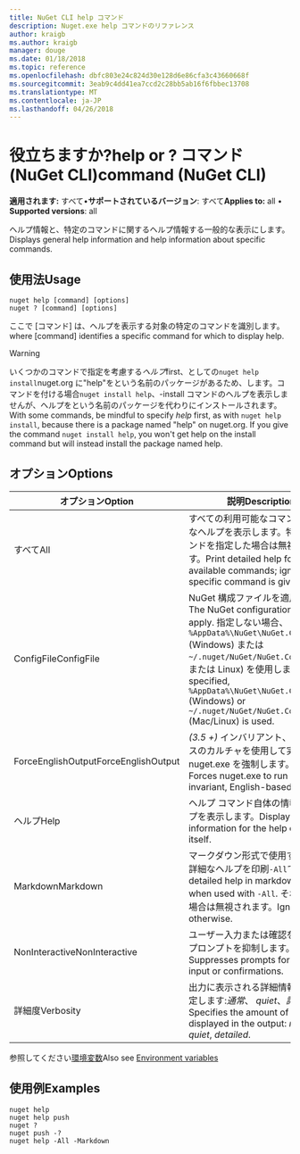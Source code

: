 ```yaml
---
title: NuGet CLI help コマンド
description: Nuget.exe help コマンドのリファレンス
author: kraigb
ms.author: kraigb
manager: douge
ms.date: 01/18/2018
ms.topic: reference
ms.openlocfilehash: dbfc803e24c824d30e128d6e86cfa3c43660668f
ms.sourcegitcommit: 3eab9c4dd41ea7ccd2c28bb5ab16f6fbbec13708
ms.translationtype: MT
ms.contentlocale: ja-JP
ms.lasthandoff: 04/26/2018
---
```

# <a name="help-or--command-nuget-cli"></a><span data-ttu-id="6dc66-103">役立ちますか?</span><span class="sxs-lookup"><span data-stu-id="6dc66-103">help or ?</span></span> <span data-ttu-id="6dc66-104">コマンド (NuGet CLI)</span><span class="sxs-lookup"><span data-stu-id="6dc66-104">command (NuGet CLI)</span></span>

<span data-ttu-id="6dc66-105">**適用されます:** すべて&bullet;**サポートされているバージョン**: すべて</span><span class="sxs-lookup"><span data-stu-id="6dc66-105">**Applies to:** all &bullet; **Supported versions**: all</span></span>

<span data-ttu-id="6dc66-106">ヘルプ情報と、特定のコマンドに関するヘルプ情報する一般的な表示にします。</span><span class="sxs-lookup"><span data-stu-id="6dc66-106">Displays general help information and help information about specific commands.</span></span>

## <a name="usage"></a><span data-ttu-id="6dc66-107">使用法</span><span class="sxs-lookup"><span data-stu-id="6dc66-107">Usage</span></span>

```cli
nuget help [command] [options]
nuget ? [command] [options]
```

<span data-ttu-id="6dc66-108">ここで [コマンド] は、ヘルプを表示する対象の特定のコマンドを識別します。</span><span class="sxs-lookup"><span data-stu-id="6dc66-108">where [command] identifies a specific command for which to display help.</span></span>

> [!Warning]
> <span data-ttu-id="6dc66-109">いくつかのコマンドで指定を考慮する*ヘルプ*first、としての`nuget help install`nuget.org に"help"をという名前のパッケージがあるため、します。コマンドを付ける場合`nuget install help`、-install コマンドのヘルプを表示しませんが、ヘルプをという名前のパッケージを代わりにインストールされます。</span><span class="sxs-lookup"><span data-stu-id="6dc66-109">With some commands, be mindful to specify *help* first, as with `nuget help install`, because there is a package named "help" on nuget.org. If you give the command `nuget install help`, you won't get help on the install command but will instead install the package named help.</span></span>

## <a name="options"></a><span data-ttu-id="6dc66-110">オプション</span><span class="sxs-lookup"><span data-stu-id="6dc66-110">Options</span></span>

| <span data-ttu-id="6dc66-111">オプション</span><span class="sxs-lookup"><span data-stu-id="6dc66-111">Option</span></span> | <span data-ttu-id="6dc66-112">説明</span><span class="sxs-lookup"><span data-stu-id="6dc66-112">Description</span></span> |
| --- | --- |
| <span data-ttu-id="6dc66-113">すべて</span><span class="sxs-lookup"><span data-stu-id="6dc66-113">All</span></span> | <span data-ttu-id="6dc66-114">すべての利用可能なコマンドは詳細なヘルプを表示します。特定のコマンドを指定した場合は無視されます。</span><span class="sxs-lookup"><span data-stu-id="6dc66-114">Print detailed help for all available commands; ignored if a specific command is given.</span></span> |
| <span data-ttu-id="6dc66-115">ConfigFile</span><span class="sxs-lookup"><span data-stu-id="6dc66-115">ConfigFile</span></span> | <span data-ttu-id="6dc66-116">NuGet 構成ファイルを適用します。</span><span class="sxs-lookup"><span data-stu-id="6dc66-116">The NuGet configuration file to apply.</span></span> <span data-ttu-id="6dc66-117">指定しない場合、 `%AppData%\NuGet\NuGet.Config` (Windows) または`~/.nuget/NuGet/NuGet.Config`(Mac または Linux) を使用します。</span><span class="sxs-lookup"><span data-stu-id="6dc66-117">If not specified, `%AppData%\NuGet\NuGet.Config` (Windows) or `~/.nuget/NuGet/NuGet.Config` (Mac/Linux) is used.</span></span>|
| <span data-ttu-id="6dc66-118">ForceEnglishOutput</span><span class="sxs-lookup"><span data-stu-id="6dc66-118">ForceEnglishOutput</span></span> | <span data-ttu-id="6dc66-119">*(3.5 +)* インバリアント、英語ベースのカルチャを使用して実行する nuget.exe を強制します。</span><span class="sxs-lookup"><span data-stu-id="6dc66-119">*(3.5+)* Forces nuget.exe to run using an invariant, English-based culture.</span></span> |
| <span data-ttu-id="6dc66-120">ヘルプ</span><span class="sxs-lookup"><span data-stu-id="6dc66-120">Help</span></span> | <span data-ttu-id="6dc66-121">ヘルプ コマンド自体の情報のヘルプを表示します。</span><span class="sxs-lookup"><span data-stu-id="6dc66-121">Displays help information for the help command itself.</span></span> |
| <span data-ttu-id="6dc66-122">Markdown</span><span class="sxs-lookup"><span data-stu-id="6dc66-122">Markdown</span></span> | <span data-ttu-id="6dc66-123">マークダウン形式で使用する場合の詳細なヘルプを印刷`-All`です。</span><span class="sxs-lookup"><span data-stu-id="6dc66-123">Print detailed help in markdown format when used with `-All`.</span></span> <span data-ttu-id="6dc66-124">それ以外の場合は無視されます。</span><span class="sxs-lookup"><span data-stu-id="6dc66-124">Ignored otherwise.</span></span> |
| <span data-ttu-id="6dc66-125">NonInteractive</span><span class="sxs-lookup"><span data-stu-id="6dc66-125">NonInteractive</span></span> | <span data-ttu-id="6dc66-126">ユーザー入力または確認を要求するプロンプトを抑制します。</span><span class="sxs-lookup"><span data-stu-id="6dc66-126">Suppresses prompts for user input or confirmations.</span></span> |
| <span data-ttu-id="6dc66-127">詳細度</span><span class="sxs-lookup"><span data-stu-id="6dc66-127">Verbosity</span></span> | <span data-ttu-id="6dc66-128">出力に表示される詳細情報の量を指定します:*通常*、 *quiet*、*詳細*です。</span><span class="sxs-lookup"><span data-stu-id="6dc66-128">Specifies the amount of detail displayed in the output: *normal*, *quiet*, *detailed*.</span></span> |

<span data-ttu-id="6dc66-129">参照してください[環境変数](cli-ref-environment-variables.md)</span><span class="sxs-lookup"><span data-stu-id="6dc66-129">Also see [Environment variables](cli-ref-environment-variables.md)</span></span>

## <a name="examples"></a><span data-ttu-id="6dc66-130">使用例</span><span class="sxs-lookup"><span data-stu-id="6dc66-130">Examples</span></span>

```cli
nuget help
nuget help push
nuget ?
nuget push -?
nuget help -All -Markdown
```
